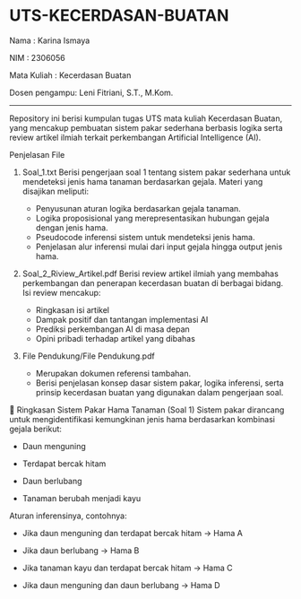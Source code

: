 # UTS-KECERDASAN-BUATAN

Nama : Karina Ismaya

NIM : 2306056

Mata Kuliah : Kecerdasan Buatan

Dosen pengampu: Leni Fitriani, S.T., M.Kom.

________________________________________________________________________________________________________________________
Repository ini berisi kumpulan tugas UTS mata kuliah Kecerdasan Buatan, yang mencakup pembuatan sistem pakar sederhana berbasis logika serta review artikel ilmiah terkait perkembangan Artificial Intelligence (AI).

Penjelasan File

1. Soal_1.txt
   Berisi pengerjaan soal 1 tentang sistem pakar sederhana untuk mendeteksi jenis hama tanaman berdasarkan gejala.
   Materi yang disajikan meliputi:
   - Penyusunan aturan logika berdasarkan gejala tanaman.
   - Logika proposisional yang merepresentasikan hubungan gejala dengan jenis hama.
   - Pseudocode inferensi sistem untuk mendeteksi jenis hama.
   - Penjelasan alur inferensi mulai dari input gejala hingga output jenis hama.

2. Soal_2_Riview_Artikel.pdf
   Berisi review artikel ilmiah yang membahas perkembangan dan penerapan kecerdasan buatan di berbagai bidang.
   Isi review mencakup:
   - Ringkasan isi artikel
   - Dampak positif dan tantangan implementasi AI
   - Prediksi perkembangan AI di masa depan
   - Opini pribadi terhadap artikel yang dibahas

3. File Pendukung/File Pendukung.pdf
   - Merupakan dokumen referensi tambahan.
   - Berisi penjelasan konsep dasar sistem pakar, logika inferensi, serta prinsip kecerdasan buatan yang digunakan dalam pengerjaan soal.

🌾 Ringkasan Sistem Pakar Hama Tanaman (Soal 1)
Sistem pakar dirancang untuk mengidentifikasi kemungkinan jenis hama berdasarkan kombinasi gejala berikut:

- Daun menguning

- Terdapat bercak hitam

- Daun berlubang

- Tanaman berubah menjadi kayu

Aturan inferensinya, contohnya:

- Jika daun menguning dan terdapat bercak hitam → Hama A

- Jika daun berlubang → Hama B

- Jika tanaman kayu dan terdapat bercak hitam → Hama C

- Jika daun menguning dan daun berlubang → Hama D

